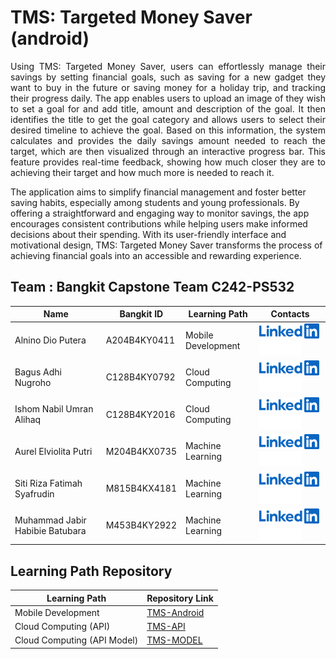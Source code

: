 # TMS: Targeted Money Saver (android)

<p align="justify">
Using TMS: Targeted Money Saver, users can effortlessly manage their savings by setting financial goals, such as saving for a new gadget they want to buy in the future or saving money for a holiday trip, and tracking their progress daily. The app enables users to upload an image of  they wish to set a goal for and add title, amount and description of the goal. It then identifies the title to get the goal category and allows users to select their desired timeline to achieve the goal. Based on this information, the system calculates and provides the daily savings amount needed to reach the target, which are then visualized through an interactive progress bar. This feature provides real-time feedback, showing how much closer they are to achieving their target and how much more is needed to reach it.

The application aims to simplify financial management and foster better saving habits, especially among students and young professionals. By offering a straightforward and engaging way to monitor savings, the app encourages consistent contributions while helping users make informed decisions about their spending. With its user-friendly interface and motivational design, TMS: Targeted Money Saver transforms the process of achieving financial goals into an accessible and rewarding experience.

## Team : Bangkit Capstone Team C242-PS532 

| Name                              | Bangkit ID   | Learning Path      | Contacts |                                                              
| --------------------------------- | ------------ | ------------------ | -------- |
| Alnino Dio Putera       	    | A204B4KY0411 | Mobile Development | [![Alnino Dio Putera](contact/LinkedIn.png)](https://www.linkedin.com/in/alninodp/) [![AlninoDP](contact/Github.png)](https://github.com/AlninoDP)                                                      |
| Bagus Adhi Nugroho      	    | C128B4KY0792 | Cloud Computing    | [![Bagus Adhi Nugroho](contact/LinkedIn.png)](https://www.linkedin.com/in/bagus-adhi-nugroho-1b197524b/) [![Velkh](contact/Github.png)](https://github.com/Velkh)                                   |
| Ishom Nabil Umran Alihaq 	    | C128B4KY2016 | Cloud Computing    | [![Ishom Nabil Umran Alihaq](contact/LinkedIn.png)](https://www.linkedin.com/in/ishom-nabil-22282b315/) [![MoriKaslana](contact/Github.png)](https://github.com/MoriKaslana) |
| Aurel Elviolita Putri    	    | M204B4KX0735 | Machine Learning   | [![Aurel Elviolita Putri](contact/LinkedIn.png)](https://www.linkedin.com/in/aurel-elviolita-putri) [![Aurelviolita](contact/Github.png)](https://github.com/Aurelviolita)                            |
| Siti Riza Fatimah Syafrudin       | M815B4KX4181 | Machine Learning   | [![Siti Riza Fatimah Syafrudin](contact/LinkedIn.png)](https://www.linkedin.com/in/sitirizafatimahs/) [![SitiRizaFs](contact/Github.png)](https://github.com/sitirizafs) 		                   |
| Muhammad Jabir Habibie Batubara   | M453B4KY2922 | Machine Learning   | [![Muhammad Jabir Habibie Batubara](contact/LinkedIn.png)](https://www.linkedin.com/in/muhammadjabirhabibie/) [![SitiRizaFs](contact/Github.png)](https://github.com/Bara67) 		           |

        


## Learning Path Repository

| Learning Path                        | Repository Link    |
| ------------------------------------ | ------------------ |
| Mobile Development                   | [TMS-Android](https://github.com/AlninoDP/Targeted_Money_Saver_TMS)   |
| Cloud Computing (API)                | [TMS-API](https://github.com/TMS-Targeted-Money-Saver/TMS-CC-API) |
| Cloud Computing (API Model)          | [TMS-MODEL](https://github.com/TMS-Targeted-Money-Saver/TMS-ML-API) | 
